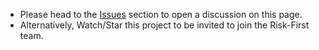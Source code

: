 
* Please head to the [Issues](https://github.com/risk-first/website/issues) section to open a discussion on this page.
* Alternatively, Watch/Star this project to be invited to join the Risk-First team.